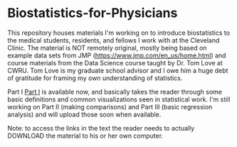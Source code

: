 # Biostatistics-for-Physicians

This repository houses materials I'm working on to introduce biostatistics to the medical students, residents, and fellows I work with at the Cleveland Clinic. The material is NOT remotely original, mostly being based on example data sets from JMP (https://www.jmp.com/en_us/home.html) and course materials from the Data Science course taught by Dr. Tom Love at CWRU. Tom Love is my graduate school advisor and I owe him a huge debt of gratitude for framing my own understanding of statistics.

Part I [Part I](other_file.md) is available now, and basically takes the reader through some basic definitions and common visualizations seen in statistical work. I'm still working on Part II (making comparisons) and Part III (basic regression analysis) and will upload those soon when available.

Note: to access the links in the text the reader needs to actually DOWNLOAD the material to his or her own computer.
